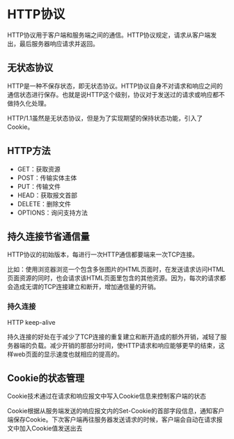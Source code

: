 # HTTP协议
HTTP协议用于客户端和服务端之间的通信。HTTP协议规定，请求从客户端发出，最后服务器响应请求并返回。

## 无状态协议
HTTP是一种不保存状态，即无状态协议。HTTP协议自身不对请求和响应之间的通信状态进行保存。也就是说HTTP这个级别，协议对于发送过的请求或响应都不做持久化处理。

HTTP/1.1虽然是无状态协议，但是为了实现期望的保持状态功能，引入了Cookie。

## HTTP方法
- GET：获取资源
- POST：传输实体主体
- PUT：传输文件
- HEAD：获取报文首部
- DELETE：删除文件
- OPTIONS：询问支持方法

## 持久连接节省通信量
HTTP协议的初始版本，每进行一次HTTP通信都要端来一次TCP连接。

比如：使用浏览器浏览一个包含多张图片的HTML页面时，在发送请求访问HTML页面资源的同时，也会请求该HTML页面里包含的其他资源。因为，每次的请求都会造成无谓的TCP连接建立和断开，增加通信量的开销。

### 持久连接
HTTP keep-alive

持久连接的好处在于减少了TCP连接的重复建立和断开造成的额外开销，减轻了服务器端的负载。减少开销的那部分时间，使HTTP请求和响应能够更早的结束，这样web页面的显示速度也就相应的提高的。

## Cookie的状态管理
Cookie技术通过在请求和响应报文中写入Cookie信息来控制客户端的状态

Cookie根据从服务端发送的响应报文内的Set-Cookie的首部字段信息，通知客户端保存Cookie。下次客户端再往服务器发送请求的时候，客户端会自动在请求报文中加入Cookie值发送出去